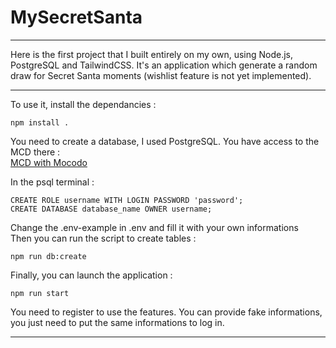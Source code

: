 # MySecretSanta

---

Here is the first project that I built entirely on my own, using Node.js, PostgreSQL and TailwindCSS. It's an application which generate a random draw for Secret Santa moments (wishlist feature is not yet implemented).

---  
To use it, install the dependancies :  
``` 
npm install .
```
You need to create a database, I used PostgreSQL. You have access to the MCD there :  
 [MCD with Mocodo](https://www.mocodo.net/?mcd=eNpljjsOgzAQRHufYg_gIrTpLEDCEgJkTFxvghNW4ifbEdcPzq9Iulnp7ZvpvHVHoJ7DlZwPM06Ww4ifZCekkcOK3m-L65muIVW50DmHQwVdmysOSQKZEoZlDreX6nzvbzZEuBCniCbQCKVlKhtR6edrhFmDLtCFVpzDd8PPhCipTfXv2FtNIduilK1mZiA_jOTfGgp2KveLsQcuokQZ)
 
 In the psql terminal :
 ```
 CREATE ROLE username WITH LOGIN PASSWORD 'password';
 CREATE DATABASE database_name OWNER username;
 ```
Change the .env-example in .env and fill it with your own informations  
Then you can run the script to create tables :
```
npm run db:create
```
Finally, you can launch the application :
```
npm run start
```


You need to register to use the features. You can provide fake informations, you just need to put the same informations to log in.

---
